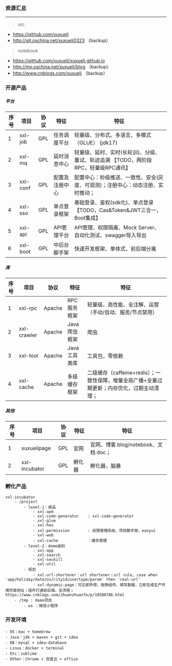 ### 资源汇总

---
> src
- https://github.com/xuxueli
- http://git.oschina.net/xuxueli0323 （backup）

> notebook
- https://github.com/xuxueli/xuxueli.github.io 
- http://my.oschina.net/xuxueli/blog （backup）
- http://www.cnblogs.com/xuxueli （backup）


### 开源产品

##### 平台

序号| 项目            | 协议              | 特征           |  特征
----|---------------|-----------------|--------------|-------------- 
1   | xxl-job       | GPL             | 任务调度平台       |    轻量级、分布式、多语言、多模式（GLUE） (jdk17)
2   | xxl-mq        | GPL             | 延时消息中心       |    轻量级、延时、实时(长轮训)、分级、重试、轨迹追溯                             【TODO，两阶段RPC，轻量级RPC通讯】
3   | xxl-conf      | GPL             | 配置及注册中心      |   配置中心：秒级推送、一致性、安全(灰度、可观测)；注册中心：动态注册、实时推动； 
4   | xxl-sso       | GPL             | 单点登录框架       |    基础登录、鉴权(sdk化)、单点登录                                            【TODO，Cas&Token&JWT三合一，Boot集成】
5   | xxl-api       | GPL             | API管理平台      |     API管理、权限隔离、Mock Server、自动化测试、swagger导入导出
6   | xxl-boot      | GPL             | 中后台脚手架       |    快速开发框架、单体式、前后端分离

##### 库

序号 | 项目            | 协议              | 特征      |  特征
----|---------------|-----------------|---------|--------------
1   | xxl-rpc       | Apache          | RPC服务框架 |  轻量级、高性能、全注解、运营（手动/自动、服务/节点禁用）
2   | xxl-crawler   | Apache          | Java爬虫框架 |  爬虫
3   | xxl-tool      | Apache          | Java工具类库 |  工具包，零依赖
4   | xxl-cache     | Apache          | 多级缓存框架  |  二级缓存（caffeine+redis）；一致性保障，增量全局广播+全量过期更新；内存优化，过期主动清理；


##### 其他

序号 | 项目             | 协议             | 特征      |  特征
----|----------------|----------------|---------|---
1  | xuxuelipage    | GPL            | 官网          |  官网、博客 blog/notebook、文档 doc；
2  | xxl-incubator  | GPL            | 孵化器        |   孵化器，脑暴


### 孵化产品
```
xxl-incubator
    - /project
        - level-1：成品
            - xxl-apm
            - xxl-code-generator    : xxl-code-generator
            - xxl-glue
            - xxl-hex
            - xxl-permission        : 权限管理系统、项目脚手架，easyui
            - xxl-web
            - xxl-cache             ：缓存管理
        - level-2：demo级别
            - xxl-app
            - xxl-search
            - xxl-seckill 
            - xxl-util
        - 规划
            - xxl-url-shortener：url shortener；url rule, case when 'app/holiday/date/os/cityid/usertype/param' then 'real-url'
            - xxl-dynamic-page：可见即所得，拖拽组件、填写数据，立即生成生产环境页面地址；组件打通前后端，全流程；https://www.cnblogs.com/zhuanzhuanfe/p/10500786.html
    - /tmp : demo项目
        - ws ：微信小程序
```

### 开发环境
```
- OS：mac + homebrew 
- Java：jdk + maven + git + idea
- DB：mysql + idea-database
- Linux：docker + terminal
- Etc：sublime
- Other：Chrome + 百度云 + office
```
